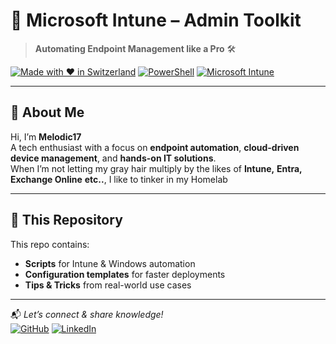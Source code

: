 # 🚀 Microsoft Intune – Admin Toolkit

> **Automating Endpoint Management like a Pro** 🛠️

[![Made with ❤️ in Switzerland](https://img.shields.io/badge/Made%20with%20%E2%9D%A4%EF%B8%8F-Switzerland-red)](#)
[![PowerShell](https://img.shields.io/badge/Code-PowerShell-blue?logo=powershell)](#)
[![Microsoft Intune](https://img.shields.io/badge/Platform-Microsoft%20Intune-0078d4?logo=microsoft)](#)

---

## 👋 About Me

Hi, I’m **Melodic17**  
A tech enthusiast with a focus on **endpoint automation**, **cloud-driven device management**, and **hands-on IT solutions**.  
When I’m not letting my gray hair multiply by the likes of **Intune,** **Entra,** **Exchange Online** **etc..**, I like to tinker in my Homelab

---

## 🎯 This Repository

This repo contains:
- **Scripts** for Intune & Windows automation
- **Configuration templates** for faster deployments
- **Tips & Tricks** from real-world use cases

---

📬 *Let’s connect & share knowledge!*  
[![GitHub](https://img.shields.io/badge/GitHub-181717?style=flat&logo=github&logoColor=white)](https://github.com/melodic17)
[![LinkedIn](https://img.shields.io/badge/LinkedIn-0A66C2?style=flat&logo=linkedin&logoColor=white)](https://www.linkedin.com/in/mathias-melliger-b3a091171/)
